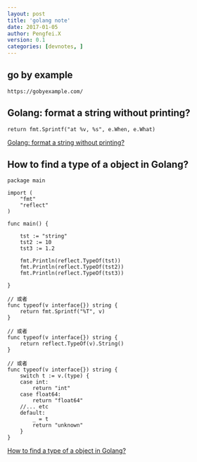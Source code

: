 ```yaml
---
layout: post
title: 'golang note'
date: 2017-01-05
author: Pengfei.X
version: 0.1
categories: [devnotes, ]
---
```



## go by example

    https://gobyexample.com/


## Golang: format a string without printing?

    return fmt.Sprintf("at %v, %s", e.When, e.What)

[Golang: format a string without printing?](http://stackoverflow.com/questions/11123865/golang-format-a-string-without-printing)


## How to find a type of a object in Golang?

    package main

    import (
        "fmt"
        "reflect"
    )

    func main() {

        tst := "string"
        tst2 := 10
        tst3 := 1.2

        fmt.Println(reflect.TypeOf(tst))
        fmt.Println(reflect.TypeOf(tst2))
        fmt.Println(reflect.TypeOf(tst3))

    }

    // 或者
    func typeof(v interface{}) string {
        return fmt.Sprintf("%T", v)
    }

    // 或者
    func typeof(v interface{}) string {
        return reflect.TypeOf(v).String()
    }

    // 或者
    func typeof(v interface{}) string {
        switch t := v.(type) {
        case int:
            return "int"
        case float64:
            return "float64"
        //... etc
        default:
            _ = t
            return "unknown"
        }
    }

[How to find a type of a object in Golang?](http://stackoverflow.com/questions/20170275/how-to-find-a-type-of-a-object-in-golang)